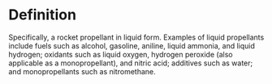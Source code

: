 # Definition

Specifically, a rocket propellant in liquid form. Examples of liquid
propellants include fuels such as alcohol, gasoline, aniline, liquid
ammonia, and liquid hydrogen; oxidants such as liquid oxygen, hydrogen
peroxide (also applicable as a monopropellant), and nitric acid;
additives such as water; and monopropellants such as nitromethane.
